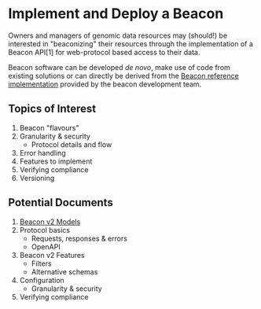 # Implement and Deploy a Beacon

Owners and managers of genomic data resources may (should!) be interested in "beaconizing"
their resources through the implementation of a Beacon API[1] for web-protocol based
access to their data.

Beacon software can be developed _de novo_, make use of code from existing solutions
or can directly be derived from the [Beacon reference implementation](https://b2ri-documentation.readthedocs.io/en/latest/) provided by the
beacon development team.

## Topics of Interest

1. Beacon "flavours"
1. Granularity & security
    * Protocol details and flow
1. Error handling
1. Features to implement
1. Verifying compliance
1. Versioning

## Potential Documents

1. [Beacon v2 Models](./models.md)
1. Protocol basics
    * Requests, responses & errors
    * OpenAPI
1. Beacon v2 Features
    * Filters
    * Alternative schemas
1. Configuration
    * Granularity & security
1. Verifying compliance


[^1]: Application Programming Interface